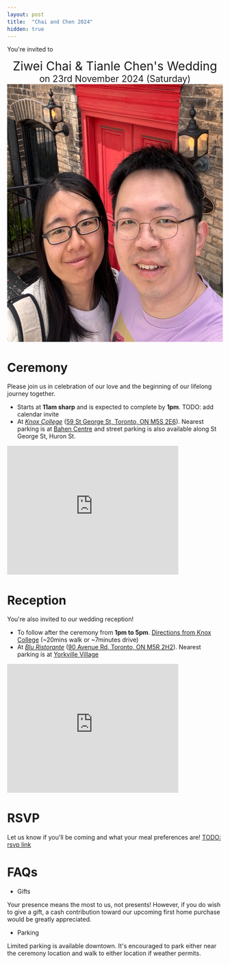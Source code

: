 ```yaml
---
layout: post
title:  "Chai and Chen 2024"
hidden: true
---
```


You're invited to
<p align="center">
    <span style="font-size:200%">Ziwei Chai & Tianle Chen's Wedding</span>
    <br>
    <span style="font-size:150%">on 23rd November 2024 (Saturday)</span>
    <br>
    <img src="/assets/posts/2024-08-18/chen_and_chai.jpg" alt="chen and chai" height="600"/>
</p>


# Ceremony
Please join us in celebration of our love and the beginning of our lifelong journey together.
* Starts at **11am sharp** and is expected to complete by **1pm**. TODO: add calendar invite
* At [*Knox College*](https://knox.utoronto.ca) ([59 St George St, Toronto, ON M5S 2E6](https://maps.app.goo.gl/xR7bMguLuqaq5BHD6)). Nearest parking is at [Bahen Centre](https://maps.app.goo.gl/mbHKq1peu1UUnEFG6) and street parking is also available along St George St, Huron St.

<iframe src="https://www.google.com/maps/embed?pb=!1m18!1m12!1m3!1d2886.3670301405105!2d-79.39967252382274!3d43.66133597110168!2m3!1f0!2f0!3f0!3m2!1i1024!2i768!4f13.1!3m3!1m2!1s0x882b34b8cadc50cb%3A0xe1a707c1c0c7d507!2sKnox%20College!5e0!3m2!1sen!2sca!4v1723996623034!5m2!1sen!2sca" width="400" height="300" style="border:0;" allowfullscreen="" loading="lazy" referrerpolicy="no-referrer-when-downgrade"></iframe>


# Reception
You're also invited to our wedding reception!
* To follow after the ceremony from **1pm to 5pm**. [Directions from Knox College](https://maps.app.goo.gl/xYy7FVsJVhbSQ4oc9) (~20mins walk or ~7minutes drive)
* At [*Blu Ristorante*](https://bluristorante.com) ([90 Avenue Rd, Toronto, ON M5R 2H2](https://g.co/kgs/a2wMTWH)). Nearest parking is at [Yorkville Village](https://maps.app.goo.gl/HzFnTRRqWyifBqeo8)

<iframe src="https://www.google.com/maps/embed?pb=!1m18!1m12!1m3!1d2885.837641575717!2d-79.39857862382223!3d43.67234637110117!2m3!1f0!2f0!3f0!3m2!1i1024!2i768!4f13.1!3m3!1m2!1s0x882b34aefca02129%3A0x88fdcb8bd769ed66!2sBlu%20Ristorante!5e0!3m2!1sen!2sca!4v1723997087838!5m2!1sen!2sca" width="400" height="300" style="border:0;" allowfullscreen="" loading="lazy" referrerpolicy="no-referrer-when-downgrade"></iframe>


# RSVP
Let us know if you'll be coming and what your meal preferences are!
<a href="http://stackoverflow.com" target="_blank">TODO: rsvp link</a>


# FAQs

* Gifts

Your presence means the most to us, not presents! However, if you do wish to give a gift, a cash contribution toward our upcoming first home purchase would be greatly appreciated.

* Parking

Limited parking is available downtown. It's encouraged to park either near the ceremony location and walk to either location if weather permits.
